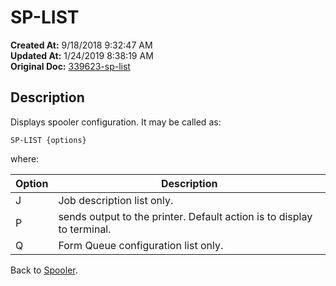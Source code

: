 # SP-LIST

**Created At:** 9/18/2018 9:32:47 AM  
**Updated At:** 1/24/2019 8:38:19 AM  
**Original Doc:** [339623-sp-list](https://docs.jbase.com/44205-spooler/339623-sp-list)  


## Description

Displays spooler configuration. It may be called as:

```
SP-LIST {options}
```

where:


| Option<br> | Description<br> |
| --- | --- |
| J<br> | Job description list only.<br> |
| P<br> | sends output to the printer. Default action is to display to terminal.<br> |
| Q<br> | Form Queue configuration list only.<br> |


Back to [Spooler](./../jbase-spooler).
